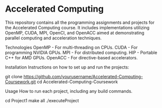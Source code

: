 # Accelerated Computing
This repository contains all the programming assignments and projects for the Accelerated Computing course. It includes implementations utilizing OpenMP, CUDA, MPI, OpenCI, and OpenACC aimed at demonstrating parallel computing and acceleration techniques.

Technologies
OpenMP - For multi-threading on CPUs.
CUDA - For programming NVIDIA GPUs.
MPI - For distributed computing.
HIP - Portable C++ for AMD GPUs.
OpenACC - For directive-based accelerators.

Installation
Instructions on how to set up and run the projects:

git clone https://github.com/yourusername/Accelerated-Computing-Coursework.git
cd Accelerated-Computing-Coursework

Usage
How to run each project, including any build commands.

cd Project1
make all
./executeProject

